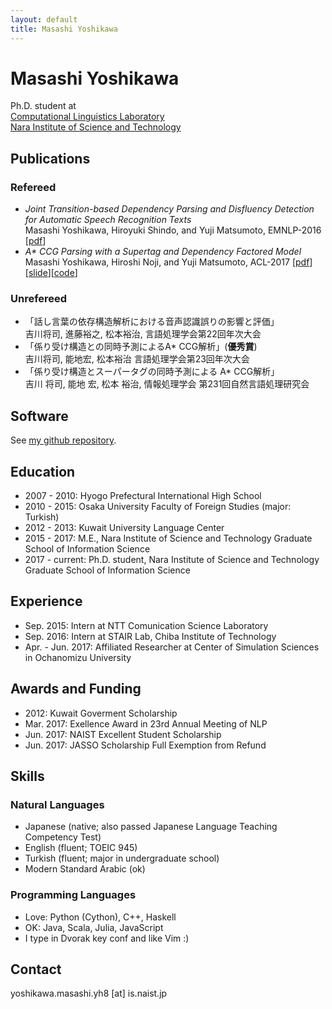 ```yaml
---
layout: default
title: Masashi Yoshikawa
---
```


# Masashi Yoshikawa
Ph.D. student at  
[Computational Linguistics Laboratory](http://cl.naist.jp)  
[Nara Institute of Science and Technology](http://www.naist.jp)  

## Publications
### Refereed
* _Joint Transition-based Dependency Parsing and Disfluency Detection for Automatic Speech Recognition Texts_  
Masashi Yoshikawa, Hiroyuki Shindo, and Yuji Matsumoto, EMNLP-2016
[[pdf](./papers/dsfl_emnlp2016.pdf)]
* _A\* CCG Parsing with a Supertag and Dependency Factored Model_  
Masashi Yoshikawa, Hiroshi Noji, and Yuji Matsumoto, ACL-2017
[[pdf](./papers/ccg_acl2017.pdf)][[slide](./slides/acl_2017_slides.pdf)][[code](https://github.com/masashi-y/depccg)]

### Unrefereed
* 「話し言葉の依存構造解析における音声認識誤りの影響と評価」  
吉川将司, 進藤裕之, 松本裕治, 言語処理学会第22回年次大会
* 「係り受け構造との同時予測によるA\* CCG解析」(__優秀賞__)  
吉川将司, 能地宏, 松本裕治 言語処理学会第23回年次大会
* 「係り受け構造とスーパータグの同時予測による A\* CCG解析」  
吉川 将司, 能地 宏, 松本 裕治, 情報処理学会 第231回自然言語処理研究会

## Software
See [my github repository](https://github.com/masashi-y).

## Education
* 2007 - 2010: Hyogo Prefectural International High School
* 2010 - 2015: Osaka University Faculty of Foreign Studies (major: Turkish)
* 2012 - 2013: Kuwait University Language Center
* 2015 - 2017: M.E., Nara Institute of Science and Technology Graduate School of Information Science
* 2017 - current: Ph.D. student, Nara Institute of Science and Technology
 Graduate School of Information Science

## Experience
* Sep. 2015: Intern at NTT Comunication Science Laboratory
* Sep. 2016: Intern at STAIR Lab, Chiba Institute of Technology
* Apr. - Jun. 2017: Affiliated Researcher at Center of Simulation Sciences in Ochanomizu University

## Awards and Funding
*  2012: Kuwait Goverment Scholarship
*  Mar. 2017: Exellence Award in 23rd Annual Meeting of NLP
*  Jun. 2017: NAIST Excellent Student Scholarship
*  Jun. 2017: JASSO Scholarship Full Exemption from Refund

## Skills

### Natural Languages
* Japanese (native; also passed Japanese Language Teaching Competency Test)
* English (fluent; TOEIC 945)
* Turkish (fluent; major in undergraduate school)
* Modern Standard Arabic (ok)

### Programming Languages
* Love: Python (Cython), C++, Haskell
* OK: Java, Scala, Julia, JavaScript
* I type in Dvorak key conf and like Vim :)

## Contact
yoshikawa.masashi.yh8 [at] is.naist.jp
